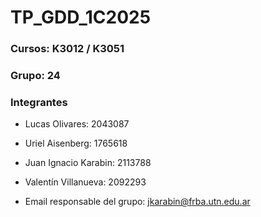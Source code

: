 # TP_GDD_1C2025

### Cursos: K3012 / K3051 

### Grupo: 24 

### Integrantes
- Lucas Olivares: 2043087
- Uriel Aisenberg: 1765618
- Juan Ignacio Karabin: 2113788
- Valentín Villanueva: 2092293

- Email responsable del grupo:  jkarabin@frba.utn.edu.ar